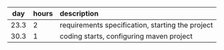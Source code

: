 | day | hours | description  |
| :----:|:-----| :-----|
| 23.3 | 2    | requirements specification, starting the project |
| 30.3 | 1    | coding starts, configuring maven project |
